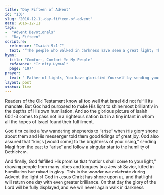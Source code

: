 ```yaml
---
title: "Day Fifteen of Advent"
id: "130"
slug: "2016-12-11-day-fifteen-of-advent"
date: 2016-12-11
tags:
-  "Advent Devotionals"
-  "Day Fifteen"
scripture:
  reference: "Isaiah 9:1-7"
  text: "“The people who walked in darkness have seen a great light; Those who dwelt in a land of deep darkness, on them has light shined. For to us a child is born, to us a son is given; and the government shall be upon His shoulder, and His name shall be called Wonderful Counselor, Mighty God, Everlasting Father, Prince of Peace. Of the increase of His government and of peace there will be no end, on the throne of David and over His kingdom, to establish it and uphold it with justice and with righteousness from this time forth and forevermore. The zeal of the Lord of hosts will do this.”"
hymn:
  title: "Comfort, Comfort Ye My People"
  reference: "Trinity Hymnal"
  page: "197"
prayer:
  text: " Father of lights, You have glorified Yourself by sending your Son to illumine a world held captive by darkness. Grant us the grace to joyfully anticipate Your coming, and to let Your light shine in our hearts, so that the nations might flow to Your light as it shines in our lives. Amen."
layout: post
status: live
---
```


Readers of the Old Testament know all too well that Israel did not fulfill its mandate. But God had purposed to make His light to shine most brilliantly in the depths of His own humiliation. And so the glorious picture of Isaiah 60:1-3 comes to pass not in a righteous nation but in a tiny infant in whom all the hopes of Israel found their fulfillment.

God first called a few wandering shepherds to “arise” when His glory shone about them and His messenger told them good tidings of great joy. God also assured that “kings [would come] to the brightness of your rising,” sending Magi from the east to “arise” and follow a singular star to the humility of Bethlehem.

And finally, God fulfilled His promise that “nations shall come to your light,” drawing people from many tribes and tongues to a Jewish Savior, killed in humiliation but raised in glory. This is the wonder we celebrate during Advent; the light of God in Jesus Christ has shone upon us, and that light will return one day with even greater brilliance. On that day the glory of the Lord will be fully displayed, and we will never again walk in darkness.
